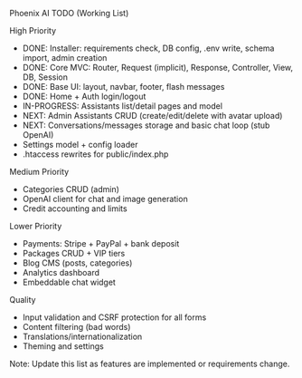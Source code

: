 Phoenix AI TODO (Working List)

High Priority
- DONE: Installer: requirements check, DB config, .env write, schema import, admin creation
- DONE: Core MVC: Router, Request (implicit), Response, Controller, View, DB, Session
- DONE: Base UI: layout, navbar, footer, flash messages
- DONE: Home + Auth login/logout
- IN-PROGRESS: Assistants list/detail pages and model
- NEXT: Admin Assistants CRUD (create/edit/delete with avatar upload)
- NEXT: Conversations/messages storage and basic chat loop (stub OpenAI)
- Settings model + config loader
- .htaccess rewrites for public/index.php

Medium Priority
- Categories CRUD (admin)
- OpenAI client for chat and image generation
- Credit accounting and limits

Lower Priority
- Payments: Stripe + PayPal + bank deposit
- Packages CRUD + VIP tiers
- Blog CMS (posts, categories)
- Analytics dashboard
- Embeddable chat widget

Quality
- Input validation and CSRF protection for all forms
- Content filtering (bad words)
- Translations/internationalization
- Theming and settings

Note: Update this list as features are implemented or requirements change.